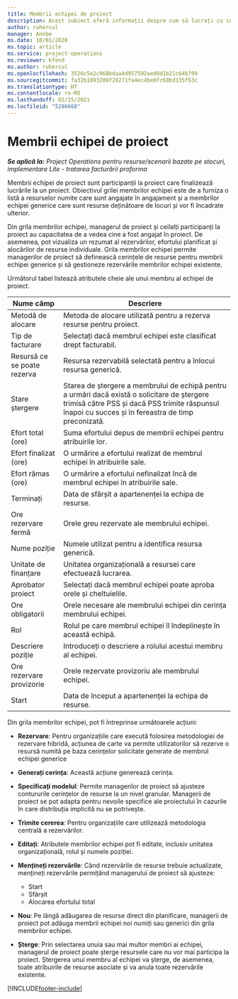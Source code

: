 ```yaml
---
title: Membrii echipei de proiect
description: Acest subiect oferă informații despre cum să lucrați cu informațiile, atributele și planificarea membrilor echipei de proiect.
author: ruhercul
manager: Annbe
ms.date: 10/01/2020
ms.topic: article
ms.service: project-operations
ms.reviewer: kfend
ms.author: ruhercul
ms.openlocfilehash: 3526c5e2c968bdaa4d957592aed8d1b21c64b799
ms.sourcegitcommit: fa32b1893286f20271fa4ec4be8fc68bd135f53c
ms.translationtype: HT
ms.contentlocale: ro-RO
ms.lasthandoff: 02/15/2021
ms.locfileid: "5286668"
---
```

# <a name="project-team-members"></a>Membrii echipei de proiect

_**Se aplică la:** Project Operations pentru resurse/scenarii bazate pe stocuri, implementare Lite - tratarea facturării proforma_

Membrii echipei de proiect sunt participanții la proiect care finalizează lucrările la un proiect. Obiectivul grilei membrilor echipei este de a furniza o listă a resurselor numite care sunt angajate în angajament și a membrilor echipei generice care sunt resurse deținătoare de locuri și vor fi încadrate ulterior.

Din grila membrilor echipei, managerul de proiect și ceilalți participanți la proiect au capacitatea de a vedea cine a fost angajat în proiect. De asemenea, pot vizualiza un rezumat al rezervărilor, efortului planificat și alocărilor de resurse individuale. Grila membrilor echipei permite managerilor de proiect să definească cerințele de resurse pentru membrii echipei generice și să gestioneze rezervările membrilor echipei existente.

Următorul tabel listează atributele cheie ale unui membru al echipei de proiect.

| Nume câmp          | Descriere                                                                                                                                                                  |
|--------------------------|-----------------------------------------------------------------------------------------------------------------------------------------------------------------------------------|
| Metodă de alocare        | Metoda de alocare utilizată pentru a rezerva resurse pentru proiect.                                                                         |
| Tip de facturare             | Selectați dacă membrul echipei este clasificat drept facturabil.                                                                                                                                       |
| Resursă ce se poate rezerva        | Resursa rezervabilă selectată pentru a înlocui resursa generică.                                                                                                                   |
| Stare ștergere            | Starea de ștergere a membrului de echipă pentru a urmări dacă există o solicitare de ștergere trimisă către PSS și dacă PSS trimite răspunsul înapoi cu succes și în fereastra de timp preconizată. |
| Efort total (ore)     | Suma efortului depus de membrii echipei pentru atribuirile lor.                                                                                                                         |
| Efort finalizat (ore) | O urmărire a efortului realizat de membrul echipei în atribuirile sale.                                                                                           |
| Efort rămas (ore) | O urmărire a efortului nefinalizat încă de membrul echipei în atribuirile sale.                                                                                    |
| Terminați                   | Data de sfârșit a apartenenței la echipa de resurse.                                                                                                                                            |
| Ore rezervare fermă        | Orele greu rezervate ale membrului echipei.                                                                                                                                                                |
| Nume poziție            | Numele utilizat pentru a identifica resursa generică.                                                                                                                                   |
| Unitate de finanțare          | Unitatea organizațională a resursei care efectuează lucrarea.                                                                                                                      |
| Aprobator proiect         | Selectați dacă membrul echipei poate aproba orele și cheltuielile.                                                                                                                     |
| Ore obligatorii           | Orele necesare ale membrului echipei din cerința membrului echipei.                                                                                                                       |
| Rol                     | Rolul pe care membrul echipei îl îndeplinește în această echipă.                                                                                                                                |
| Descriere poziție     | Introduceți o descriere a rolului acestui membru al echipei.                                                                                                                             |
| Ore rezervare provizorie        | Orele rezervate provizoriu ale membrului echipei.                                                                                                                                                                 |
| Start                    | Data de început a apartenenței la echipa de resurse.                                                                                                                                          |

Din grila membrilor echipei, pot fi întreprinse următoarele acțiuni:

- **Rezervare**: Pentru organizațiile care execută folosirea metodologiei de rezervare hibridă, acțiunea de carte va permite utilizatorilor să rezerve o resursă numită pe baza cerințelor solicitate generate de membrul echipei generice
- **Generați cerința**: Această acțiune generează cerința.
- **Specificați modelul**: Permite managerilor de proiect să ajusteze contururile cerințelor de resurse la un nivel granular. Managerii de proiect se pot adapta pentru nevoile specifice ale proiectului în cazurile în care distribuția implicită nu se potrivește.
- **Trimite cererea**: Pentru organizațiile care utilizează metodologia centrală a rezervărilor.
- **Editați**: Atributele membrilor echipei pot fi editate, inclusiv unitatea organizațională, rolul și numele poziției.
- **Mențineți rezervările**: Când rezervările de resurse trebuie actualizate, mențineți rezervările permițând managerului de proiect să ajusteze:

    - Start
    - Sfârșit
    - Alocarea efortului total

- **Nou**: Pe lângă adăugarea de resurse direct din planificare, managerii de proiect pot adăuga membrii echipei noi numiți sau generici din grila membrilor echipei.
- **Șterge**: Prin selectarea unuia sau mai multor membri ai echipei, managerul de proiect poate șterge resursele care nu vor mai participa la proiect. Ștergerea unui membru al echipei va șterge, de asemenea, toate atribuirile de resurse asociate și va anula toate rezervările existente.


[!INCLUDE[footer-include](../includes/footer-banner.md)]